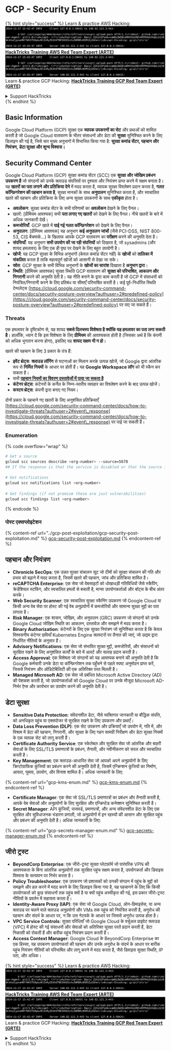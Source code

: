 # GCP - Security Enum

{% hint style="success" %}
Learn & practice AWS Hacking:<img src="../../../.gitbook/assets/image (1).png" alt="" data-size="line">[**HackTricks Training AWS Red Team Expert (ARTE)**](https://training.hacktricks.xyz/courses/arte)<img src="../../../.gitbook/assets/image (1).png" alt="" data-size="line">\
Learn & practice GCP Hacking: <img src="../../../.gitbook/assets/image (2).png" alt="" data-size="line">[**HackTricks Training GCP Red Team Expert (GRTE)**<img src="../../../.gitbook/assets/image (2).png" alt="" data-size="line">](https://training.hacktricks.xyz/courses/grte)

<details>

<summary>Support HackTricks</summary>

* Check the [**subscription plans**](https://github.com/sponsors/carlospolop)!
* **Join the** 💬 [**Discord group**](https://discord.gg/hRep4RUj7f) or the [**telegram group**](https://t.me/peass) or **follow** us on **Twitter** 🐦 [**@hacktricks\_live**](https://twitter.com/hacktricks\_live)**.**
* **Share hacking tricks by submitting PRs to the** [**HackTricks**](https://github.com/carlospolop/hacktricks) and [**HackTricks Cloud**](https://github.com/carlospolop/hacktricks-cloud) github repos.

</details>
{% endhint %}

## Basic Information

Google Cloud Platform (GCP) सुरक्षा एक **व्यापक उपकरणों का सेट** और प्रथाओं को शामिल करती है जो Google Cloud वातावरण के भीतर संसाधनों और डेटा की **सुरक्षा** सुनिश्चित करने के लिए डिज़ाइन की गई है, जिसे चार मुख्य अनुभागों में विभाजित किया गया है: **सुरक्षा कमांड सेंटर, पहचान और नियंत्रण, डेटा सुरक्षा और शून्य विश्वास।**

## **Security Command Center**

Google Cloud Platform (GCP) सुरक्षा कमांड सेंटर (SCC) एक **सुरक्षा और जोखिम प्रबंधन उपकरण है** जो संगठनों को उनके क्लाउड संपत्तियों पर दृश्यता और नियंत्रण प्राप्त करने में सक्षम बनाता है। यह **खतरों का पता लगाने और प्रतिक्रिया देने** में मदद करता है, व्यापक सुरक्षा विश्लेषण प्रदान करता है, **गलत कॉन्फ़िगरेशन की पहचान करता है**, सुरक्षा मानकों के साथ **अनुपालन** सुनिश्चित करता है, और स्वचालित खतरे की पहचान और प्रतिक्रिया के लिए अन्य सुरक्षा उपकरणों के साथ **एकीकृत** होता है।

* **अवलोकन**: सुरक्षा कमांड सेंटर के सभी परिणामों का **अवलोकन** देखने के लिए पैनल।
* खतरें: \[प्रीमियम आवश्यक] सभी **पता लगाए गए खतरों** को देखने के लिए पैनल। नीचे खतरों के बारे में अधिक जानकारी देखें।
* **कमजोरियाँ**: GCP खाते में **पाई गई गलत कॉन्फ़िगरेशन** को देखने के लिए पैनल।
* **अनुपालन**: \[प्रीमियम आवश्यक] यह अनुभाग **कई अनुपालन जांचों** (जैसे PCI-DSS, NIST 800-53, CIS बेंचमार्क...) के खिलाफ आपके GCP वातावरण का **परीक्षण** करने की अनुमति देता है।
* **संपत्तियाँ**: यह अनुभाग **सभी उपयोग की जा रही संपत्तियों** को दिखाता है, जो sysadmins (और शायद हमलावर) के लिए एक ही पृष्ठ पर देखने के लिए बहुत उपयोगी है।
* **खोजें**: यह GCP सुरक्षा के विभिन्न अनुभागों (केवल कमांड सेंटर नहीं) के **खोजों** को **तालिका में संकलित** करता है ताकि महत्वपूर्ण खोजों को आसानी से देखा जा सके।
* **स्रोत**: GCP सुरक्षा के सभी विभिन्न अनुभागों के **खोजों का सारांश** दिखाता है **अनुभाग द्वारा**।
* **स्थिति**: \[प्रीमियम आवश्यक] सुरक्षा स्थिति GCP वातावरण की **सुरक्षा को परिभाषित, आकलन और निगरानी** करने की अनुमति देती है। यह नीति बनाने के द्वारा काम करती है जो GCP में संसाधनों को नियंत्रित/निगरानी करने के लिए प्रतिबंध या सीमाएँ परिभाषित करती है। कई पूर्व-निर्धारित स्थिति टेम्पलेट्स [https://cloud.google.com/security-command-center/docs/security-posture-overview?authuser=2#predefined-policy](https://cloud.google.com/security-command-center/docs/security-posture-overview?authuser=2#predefined-policy) पर पाए जा सकते हैं।

### **Threats**

एक हमलावर के दृष्टिकोण से, यह शायद **सबसे दिलचस्प विशेषता है क्योंकि यह हमलावर का पता लगा सकती है**। हालाँकि, ध्यान दें कि इस विशेषता के लिए **प्रीमियम** की आवश्यकता होती है (जिसका अर्थ है कि कंपनी को अधिक भुगतान करना होगा), इसलिए यह **शायद सक्षम भी न हो**।

खतरे की पहचान के लिए 3 प्रकार के तंत्र हैं:

* **इवेंट थ्रेट्स**: **क्लाउड लॉगिंग** से घटनाओं का मिलान करके उत्पन्न खोजें, जो Google द्वारा आंतरिक रूप से **निर्मित नियमों** के आधार पर होती हैं। यह **Google Workspace लॉग** को भी स्कैन कर सकता है।
* सभी [**पहचान नियमों का विवरण दस्तावेज़ों में पाया जा सकता है**](https://cloud.google.com/security-command-center/docs/concepts-event-threat-detection-overview?authuser=2#how\_works)
* **कंटेनर थ्रेट्स**: कंटेनरों के कर्नेल के निम्न-स्तरीय व्यवहार का विश्लेषण करने के बाद उत्पन्न खोजें।
* **कस्टम थ्रेट्स**: कंपनी द्वारा बनाए गए नियम।

दोनों प्रकार के पहचाने गए खतरों के लिए अनुशंसित प्रतिक्रियाएँ [https://cloud.google.com/security-command-center/docs/how-to-investigate-threats?authuser=2#event\_response](https://cloud.google.com/security-command-center/docs/how-to-investigate-threats?authuser=2#event\_response) पर पाई जा सकती हैं।

### Enumeration

{% code overflow="wrap" %}
```bash
# Get a source
gcloud scc sources describe <org-number> --source=5678
## If the response is that the service is disabled or that the source is not found, then, it isn't enabled

# Get notifications
gcloud scc notifications list <org-number>

# Get findings (if not premium these are just vulnerabilities)
gcloud scc findings list <org-number>
```
{% endcode %}

### पोस्ट एक्सप्लोइटेशन

{% content-ref url="../gcp-post-exploitation/gcp-security-post-exploitation.md" %}
[gcp-security-post-exploitation.md](../gcp-post-exploitation/gcp-security-post-exploitation.md)
{% endcontent-ref %}

## पहचान और नियंत्रण

* **Chronicle SecOps**: एक उन्नत सुरक्षा संचालन सूट जो टीमों को सुरक्षा संचालन की गति और प्रभाव को बढ़ाने में मदद करता है, जिसमें खतरे की पहचान, जांच और प्रतिक्रिया शामिल है।
* **reCAPTCHA Enterprise**: एक सेवा जो वेबसाइटों को धोखाधड़ी गतिविधियों जैसे स्क्रैपिंग, क्रेडेंशियल स्टफिंग, और स्वचालित हमलों से बचाती है, मानव उपयोगकर्ताओं और बॉट्स के बीच अंतर करके।
* **Web Security Scanner**: एक स्वचालित सुरक्षा स्कैनिंग उपकरण जो Google Cloud या किसी अन्य वेब सेवा पर होस्ट की गई वेब अनुप्रयोगों में कमजोरियों और सामान्य सुरक्षा मुद्दों का पता लगाता है।
* **Risk Manager**: एक शासन, जोखिम, और अनुपालन (GRC) उपकरण जो संगठनों को उनके Google Cloud जोखिम स्थिति का आकलन, दस्तावेज़ और समझने में मदद करता है।
* **Binary Authorization**: कंटेनरों के लिए एक सुरक्षा नियंत्रण जो सुनिश्चित करता है कि केवल विश्वसनीय कंटेनर छवियाँ Kubernetes Engine क्लस्टरों पर तैनात की जाएं, जो उद्यम द्वारा निर्धारित नीतियों के अनुसार हैं।
* **Advisory Notifications**: एक सेवा जो संभावित सुरक्षा मुद्दों, कमजोरियों, और संसाधनों को सुरक्षित रखने के लिए अनुशंसित कार्यों के बारे में अलर्ट और सलाह प्रदान करती है।
* **Access Approval**: एक विशेषता जो संगठनों को यह आवश्यक बनाने की अनुमति देती है कि Google कर्मचारी उनके डेटा या कॉन्फ़िगरेशन तक पहुँचने से पहले स्पष्ट अनुमोदन प्राप्त करें, जिससे नियंत्रण और ऑडिटेबिलिटी की एक अतिरिक्त परत मिलती है।
* **Managed Microsoft AD**: एक सेवा जो प्रबंधित Microsoft Active Directory (AD) की पेशकश करती है, जो उपयोगकर्ताओं को Google Cloud पर उनके मौजूदा Microsoft AD-निर्भर ऐप्स और कार्यभार का उपयोग करने की अनुमति देती है।

## डेटा सुरक्षा

* **Sensitive Data Protection**: संवेदनशील डेटा, जैसे व्यक्तिगत जानकारी या बौद्धिक संपत्ति, को अनधिकृत पहुंच या एक्सपोजर से सुरक्षित रखने के लिए उपकरण और प्रथाएँ।
* **Data Loss Prevention (DLP)**: एक सेट उपकरण और प्रक्रियाएँ जो उपयोग में, गति में, और विश्राम में डेटा की पहचान, निगरानी, और सुरक्षा के लिए गहन सामग्री निरीक्षण और डेटा सुरक्षा नियमों के एक व्यापक सेट को लागू करती हैं।
* **Certificate Authority Service**: एक स्केलेबल और सुरक्षित सेवा जो आंतरिक और बाहरी सेवाओं के लिए SSL/TLS प्रमाणपत्रों के प्रबंधन, तैनाती, और नवीनीकरण को सरल और स्वचालित करती है।
* **Key Management**: एक क्लाउड-आधारित सेवा जो आपको अपने अनुप्रयोगों के लिए क्रिप्टोग्राफिक कुंजियों का प्रबंधन करने की अनुमति देती है, जिसमें एन्क्रिप्शन कुंजियों का निर्माण, आयात, घुमाव, उपयोग, और विनाश शामिल है। अधिक जानकारी के लिए:

{% content-ref url="gcp-kms-enum.md" %}
[gcp-kms-enum.md](gcp-kms-enum.md)
{% endcontent-ref %}

* **Certificate Manager**: एक सेवा जो SSL/TLS प्रमाणपत्रों का प्रबंधन और तैनाती करती है, आपके वेब सेवाओं और अनुप्रयोगों के लिए सुरक्षित और एन्क्रिप्टेड कनेक्शन सुनिश्चित करती है।
* **Secret Manager**: API कुंजियों, पासवर्ड, प्रमाणपत्रों, और अन्य संवेदनशील डेटा के लिए एक सुरक्षित और सुविधाजनक भंडारण प्रणाली, जो अनुप्रयोगों में इन रहस्यों की आसान और सुरक्षित पहुंच और प्रबंधन की अनुमति देती है। अधिक जानकारी के लिए:

{% content-ref url="gcp-secrets-manager-enum.md" %}
[gcp-secrets-manager-enum.md](gcp-secrets-manager-enum.md)
{% endcontent-ref %}

## जीरो ट्रस्ट

* **BeyondCorp Enterprise**: एक जीरो-ट्रस्ट सुरक्षा प्लेटफ़ॉर्म जो पारंपरिक VPN की आवश्यकता के बिना आंतरिक अनुप्रयोगों तक सुरक्षित पहुंच सक्षम करता है, उपयोगकर्ता और डिवाइस विश्वास के सत्यापन पर निर्भर करता है।
* **Policy Troubleshooter**: एक उपकरण जो प्रशासकों को उनकी संगठन में पहुंच के मुद्दों को समझने और हल करने में मदद करने के लिए डिज़ाइन किया गया है, यह पहचानने के लिए कि किसी उपयोगकर्ता को कुछ संसाधनों तक पहुंच क्यों है या क्यों पहुंच अस्वीकृत की गई, इस प्रकार जीरो-ट्रस्ट नीतियों के प्रवर्तन में सहायता करता है।
* **Identity-Aware Proxy (IAP)**: एक सेवा जो Google Cloud, ऑन-प्रिमाइसेस, या अन्य क्लाउड पर चलने वाले क्लाउड अनुप्रयोगों और VMs तक पहुंच को नियंत्रित करती है, अनुरोध की पहचान और संदर्भ के आधार पर, न कि उस नेटवर्क के आधार पर जिससे अनुरोध उत्पन्न होता है।
* **VPC Service Controls**: सुरक्षा परिधियाँ जो Google Cloud के वर्चुअल प्राइवेट क्लाउड (VPC) में होस्ट की गई संसाधनों और सेवाओं को अतिरिक्त सुरक्षा परतें प्रदान करती हैं, डेटा निकासी को रोकती हैं और बारीक पहुंच नियंत्रण प्रदान करती हैं।
* **Access Context Manager**: Google Cloud के BeyondCorp Enterprise का एक हिस्सा, यह उपकरण उपयोगकर्ता की पहचान और उनके अनुरोध के संदर्भ के आधार पर बारीक पहुंच नियंत्रण नीतियों को परिभाषित और लागू करने में मदद करता है, जैसे डिवाइस सुरक्षा स्थिति, IP पता, और अधिक।

{% hint style="success" %}
Learn & practice AWS Hacking:<img src="../../../.gitbook/assets/image (1).png" alt="" data-size="line">[**HackTricks Training AWS Red Team Expert (ARTE)**](https://training.hacktricks.xyz/courses/arte)<img src="../../../.gitbook/assets/image (1).png" alt="" data-size="line">\
Learn & practice GCP Hacking: <img src="../../../.gitbook/assets/image (2).png" alt="" data-size="line">[**HackTricks Training GCP Red Team Expert (GRTE)**<img src="../../../.gitbook/assets/image (2).png" alt="" data-size="line">](https://training.hacktricks.xyz/courses/grte)

<details>

<summary>Support HackTricks</summary>

* Check the [**subscription plans**](https://github.com/sponsors/carlospolop)!
* **Join the** 💬 [**Discord group**](https://discord.gg/hRep4RUj7f) or the [**telegram group**](https://t.me/peass) or **follow** us on **Twitter** 🐦 [**@hacktricks\_live**](https://twitter.com/hacktricks\_live)**.**
* **Share hacking tricks by submitting PRs to the** [**HackTricks**](https://github.com/carlospolop/hacktricks) and [**HackTricks Cloud**](https://github.com/carlospolop/hacktricks-cloud) github repos.

</details>
{% endhint %}
